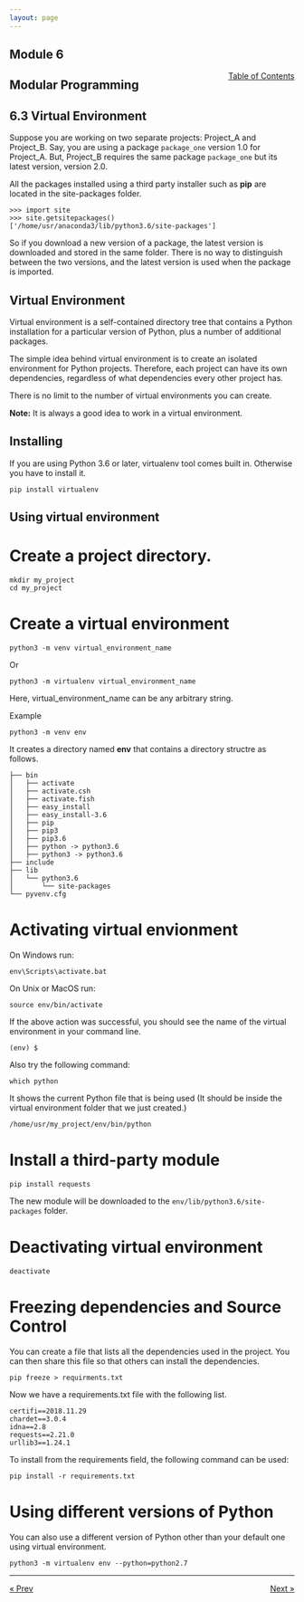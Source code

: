 ```yaml
---
layout: page
---
```


## Module 6

<a href="../../../toc" style="float: right;" target="_blank">Table of Contents</a>

## Modular Programming

## 6.3 Virtual Environment

Suppose you are working on two separate projects: Project_A and Project_B. Say, you are using a package `package_one` version 1.0 for Project_A. But, Project_B requires the same package `package_one` but its latest version, version 2.0. 

All the packages installed using a third party installer such as **pip** are located in the site-packages folder. 

    >>> import site
    >>> site.getsitepackages()
    ['/home/usr/anaconda3/lib/python3.6/site-packages']

So if you download a new version of a package, the latest version is downloaded and stored in the same folder. There is no way to distinguish between the two versions, and the latest version is used when the package is imported.

## Virtual Environment

Virtual environment is a self-contained directory tree that contains a Python installation for a particular version of Python, plus a number of additional packages.

The simple idea behind virtual environment is to create an isolated environment for Python projects. Therefore, each project can have its own dependencies, regardless of what dependencies every other project has.

There is no limit to the number of virtual environments you can create.

**Note:** It is always a good idea to work in a virtual environment.

## Installing

If you are using Python 3.6 or later, virtualenv tool comes built in. Otherwise you have to install it.

    pip install virtualenv

## Using virtual environment

# Create a project directory.

    mkdir my_project
    cd my_project

# Create a virtual environment

    python3 -m venv virtual_environment_name

Or

    python3 -m virtualenv virtual_environment_name

Here, virtual_environment_name can be any arbitrary string.

Example

    python3 -m venv env

It creates a directory named **env** that contains a directory structre as follows.

    ├── bin
    │   ├── activate
    │   ├── activate.csh
    │   ├── activate.fish
    │   ├── easy_install
    │   ├── easy_install-3.6
    │   ├── pip
    │   ├── pip3
    │   ├── pip3.6
    │   ├── python -> python3.6
    │   ├── python3 -> python3.6
    ├── include
    ├── lib
    │   └── python3.6
    │       └── site-packages
    └── pyvenv.cfg

# Activating virtual envionment

On Windows run:

    env\Scripts\activate.bat

On Unix or MacOS run:

    source env/bin/activate

If the above action was successful, you should see the name of the virtual environment in your command line.

    (env) $

Also try the following command:

    which python

It shows the current Python file that is being used (It should be inside the virtual environment folder that we just created.)

    /home/usr/my_project/env/bin/python

# Install a third-party module

    pip install requests

The new module will be downloaded to the `env/lib/python3.6/site-packages` folder.

# Deactivating virtual environment

    deactivate

# Freezing dependencies and Source Control

You can create a file that lists all the dependencies used in the project. You can then share this file so that others can install the dependencies.

    pip freeze > requirments.txt

Now we have a requirements.txt file with the following list.

    certifi==2018.11.29
    chardet==3.0.4
    idna==2.8
    requests==2.21.0
    urllib3==1.24.1

To install from the requirements field, the following command can be used:

    pip install -r requirements.txt

# Using different versions of Python

You can also use a different version of Python other than your default one using virtual environment.

    python3 -m virtualenv env --python=python2.7
    
<hr>
<a href="../packages" style="float:left;"> &laquo; Prev </a>
<a href="../../../module/7/regular-expressions" style="float:right;"> Next &raquo; </a>